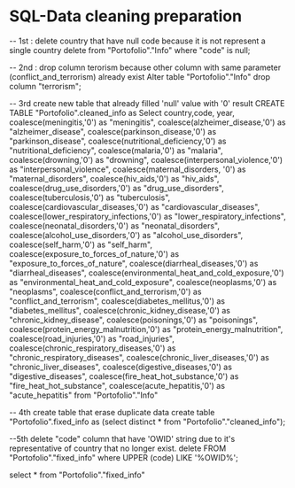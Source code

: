 # SQL-Data cleaning preparation

-- 1st : delete country that have null code because it is not represent a single country
delete from "Portofolio"."Info" where "code" is null;

-- 2nd : drop column terorism because other column with same parameter (conflict_and_terrorism)
already exist
Alter table "Portofolio"."Info" drop column "terrorism";

-- 3rd create new table that already filled 'null' value with '0' result
CREATE TABLE "Portofolio".cleaned_info as 
	Select country,code, year, 
    	coalesce(meningitis,'0') as "meningitis",
    	coalesce(alzheimer_disease,'0') as "alzheimer_disease",
    	coalesce(parkinson_disease,'0') as "parkinson_disease",
    	coalesce(nutritional_deficiency,'0') as "nutritional_deficiency",
    	coalesce(malaria,'0') as "malaria",
    	coalesce(drowning,'0') as "drowning",
    	coalesce(interpersonal_violence,'0') as "interpersonal_violence",
    	coalesce(maternal_disorders, '0') as "maternal_disorders",
    	coalesce(hiv_aids,'0') as "hiv_aids",
    	coalesce(drug_use_disorders,'0') as "drug_use_disorders",
    	coalesce(tuberculosis,'0') as "tuberculosis",
    	coalesce(cardiovascular_diseases,'0') as "cardiovascular_diseases",
    	coalesce(lower_respiratory_infections,'0') as "lower_respiratory_infections",
    	coalesce(neonatal_disorders,'0') as "neonatal_disorders",
    	coalesce(alcohol_use_disorders,'0') as "alcohol_use_disorders",
    	coalesce(self_harm,'0') as "self_harm",
    	coalesce(exposure_to_forces_of_nature,'0') as "exposure_to_forces_of_nature",
    	coalesce(diarrheal_diseases,'0') as "diarrheal_diseases",
    	coalesce(environmental_heat_and_cold_exposure,'0') as "environmental_heat_and_cold_exposure",
    	coalesce(neoplasms,'0') as "neoplasms",
    	coalesce(conflict_and_terrorism,'0') as "conflict_and_terrorism",
    	coalesce(diabetes_mellitus,'0') as "diabetes_mellitus",
    	coalesce(chronic_kidney_disease,'0') as "chronic_kidney_disease",
    	coalesce(poisonings,'0') as "poisonings",
    	coalesce(protein_energy_malnutrition,'0') as "protein_energy_malnutrition",
    	coalesce(road_injuries,'0') as "road_injuries",
    	coalesce(chronic_respiratory_diseases,'0') as "chronic_respiratory_diseases",
    	coalesce(chronic_liver_diseases,'0') as "chronic_liver_diseases",
    	coalesce(digestive_diseases,'0') as "digestive_diseases",
    	coalesce(fire_heat_hot_substance,'0') as "fire_heat_hot_substance",
    	coalesce(acute_hepatitis,'0') as "acute_hepatitis"
	from "Portofolio"."Info"
	
-- 4th create table that erase duplicate data
create table "Portofolio".fixed_info as
	(select distinct * from "Portofolio"."cleaned_info");
	
--5th delete "code" column that have 'OWID' string 
due to it's representative of country that no longer exist.
	delete FROM "Portofolio"."fixed_info" where UPPER (code) LIKE '%OWID%';
	
select * from "Portofolio"."fixed_info"
